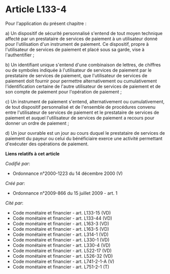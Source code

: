 # Article L133-4

Pour l'application du présent chapitre :

a) Un dispositif de sécurité personnalisé s'entend de tout moyen technique affecté par un prestataire de services de paiement
à un utilisateur donné pour l'utilisation d'un instrument de paiement. Ce dispositif, propre à l'utilisateur de services de
paiement et placé sous sa garde, vise à l'authentifier ;

b) Un identifiant unique s'entend d'une combinaison de lettres, de chiffres ou de symboles indiquée à l'utilisateur de
services de paiement par le prestataire de services de paiement, que l'utilisateur de services de paiement doit fournir pour
permettre alternativement ou cumulativement l'identification certaine de l'autre utilisateur de services de paiement et de
son compte de paiement pour l'opération de paiement ;

c) Un instrument de paiement s'entend, alternativement ou cumulativement, de tout dispositif personnalisé et de l'ensemble de
procédures convenu entre l'utilisateur de services de paiement et le prestataire de services de paiement et auquel
l'utilisateur de services de paiement a recours pour donner un ordre de paiement ;

d) Un jour ouvrable est un jour au cours duquel le prestataire de services de paiement du payeur ou celui du bénéficiaire
exerce une activité permettant d'exécuter des opérations de paiement.

**Liens relatifs à cet article**

_Codifié par_:

  - Ordonnance n°2000-1223 du 14 décembre 2000 (V)

_Créé par_:

  - Ordonnance n°2009-866 du 15 juillet 2009 - art. 1

_Cité par_:

  - Code monétaire et financier - art. L133-15 (VD)
  - Code monétaire et financier - art. L133-44 (VD)
  - Code monétaire et financier - art. L163-3 (VD)
  - Code monétaire et financier - art. L163-5 (VD)
  - Code monétaire et financier - art. L314-1 (VD)
  - Code monétaire et financier - art. L330-1 (VD)
  - Code monétaire et financier - art. L330-4 (VD)
  - Code monétaire et financier - art. L522-17 (VD)
  - Code monétaire et financier - art. L526-32 (VD)
  - Code monétaire et financier - art. L741-2-1-A (V)
  - Code monétaire et financier - art. L751-2-1 (T)
